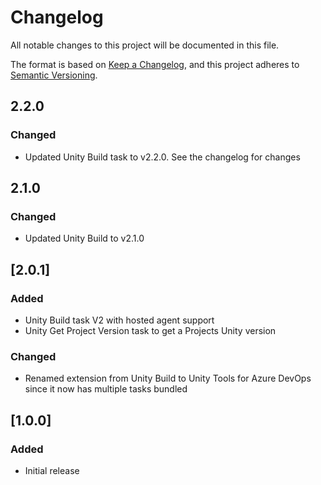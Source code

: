 # Changelog

All notable changes to this project will be documented in this file.

The format is based on [Keep a Changelog](https://keepachangelog.com/en/1.0.0/),
and this project adheres to [Semantic Versioning](https://semver.org/spec/v2.0.0.html).

## 2.2.0

### Changed

- Updated Unity Build task to v2.2.0. See the changelog for changes

## 2.1.0

### Changed

- Updated Unity Build to v2.1.0

## [2.0.1]

### Added

- Unity Build task V2 with hosted agent support
- Unity Get Project Version task to get a Projects Unity version

### Changed

- Renamed extension from Unity Build to Unity Tools for Azure DevOps since it now has multiple tasks bundled

## [1.0.0]

### Added

- Initial release
